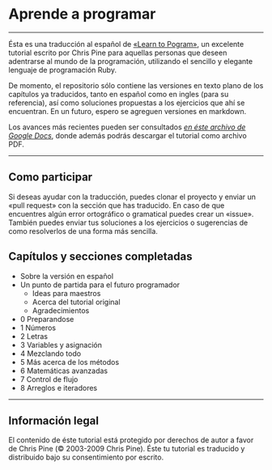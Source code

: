 # Aprende a programar
_ _ _
Ésta es una traducción al español de [«Learn to Pogram»][learn], un excelente tutorial escrito por Chris Pine para aquellas personas que deseen adentrarse al mundo de la programación, utilizando el sencillo y elegante lenguaje de programación Ruby.

De momento, el repositorio sólo contiene las versiones en texto plano de los capítulos ya traducidos, tanto en español como en ingles (para su referencia), así como soluciones propuestas a los ejercicios que ahí se encuentran. En un futuro, espero se agreguen versiones en markdown.

Los avances más recientes pueden ser consultados [*en éste archivo de Google Docs*][tut], donde además podrás descargar el tutorial como archivo PDF.

[learn]: http://http://pine.fm/LearnToProgram/
[tut]: https://docs.google.com/document/d/1XdLEszOeBHzvAEcmARu7feTy0q4zqms0Ej76Atit8zM/edit
___
## Como participar

Si deseas ayudar con la traducción, puedes clonar el proyecto y enviar un «pull request» con la sección que has traducido. En caso de que encuentres  algún error ortográfico o gramatical puedes crear un «issue». También puedes enviar tus soluciones a los ejercicios o sugerencias de como resolverlos de una forma más sencilla.
## Capítulos y secciones completadas

* Sobre la versión en español
* Un punto de partida para el futuro programador
    * Ideas para maestros
    * Acerca del tutorial original
    * Agradecimientos
* 0 Preparandose
* 1 Números
* 2 Letras
* 3 Variables y asignación
* 4 Mezclando todo
* 5 Más acerca de los métodos
* 6 Matemáticas avanzadas
* 7 Control de flujo
* 8 Arreglos e iteradores

___
## Información legal
El contenido de éste tutorial está protegido por derechos de autor a favor de Chris Pine (© 2003-2009 Chris Pine). Éste tu tutorial es traducido y distribuido bajo su consentimiento por escrito.
